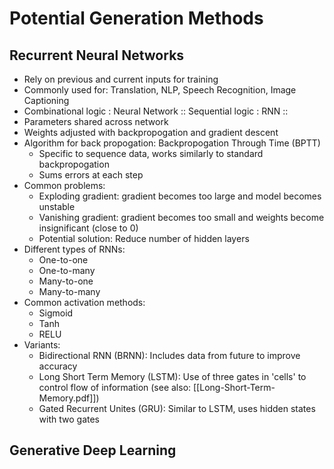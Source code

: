 # Potential Generation Methods

## Recurrent Neural Networks
- Rely on previous and current inputs for training
- Commonly used for: Translation, NLP, Speech Recognition, Image Captioning
- Combinational logic : Neural Network :: Sequential logic : RNN ::
- Parameters shared across network
- Weights adjusted with backpropogation and gradient descent
- Algorithm for back propogation: Backpropogation Through Time (BPTT)
	- Specific to sequence data, works similarly to standard backpropogation
	- Sums errors at each step
- Common problems:
	- Exploding gradient: gradient becomes too large and model becomes unstable
	- Vanishing gradient: gradient becomes too small and weights become insignificant (close to 0)
	- Potential solution: Reduce number of hidden layers
- Different types of RNNs:
	- One-to-one
	- One-to-many
	- Many-to-one
	- Many-to-many
- Common activation methods:
	- Sigmoid
	- Tanh
	- RELU
- Variants:
	- Bidirectional RNN (BRNN): Includes data from future to improve accuracy
	- Long Short Term Memory (LSTM): Use of three gates in 'cells' to control flow of information (see also: [[Long-Short-Term-Memory.pdf]])
	- Gated Recurrent Unites (GRU): Similar to LSTM, uses hidden states with two gates

## Generative Deep Learning